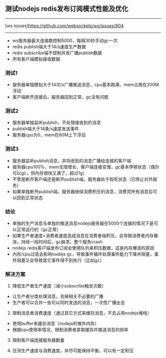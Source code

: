 ## 测试nodejs redis发布订阅模式性能及优化

____
[ws issues]https://github.com/websockets/ws/issues/804
____


+ ws服务器最大连接数控制5000，每隔30秒手动gc一次
+ redis publish端大于14/s速度生产数据
+ redis subscribe端不控制并发广播publish数据
+ 所有客户端模拟接收数据

### 测试1

+ 服务器单独模拟大于14次/s广播推送消息，cpu基本跑满，mem占用在200M浮动
+ 客户端断开连接后，服务器回到正常，gc没有问题

### 测试2

+ 服务器单独监听publish，不处理接收到的消息
+ publish端大于14条/s速度发送事件
+ 服务器cpu为0，mem在60M上下浮动

### 测试3

+ 服务器监听publish消息，并将收到的消息广播给连接的客户端
+ 服务器cpu100%，mem无限增长，客户端连接变慢，gc基本停顿状态（偶尔可以gc，但内存很快又满了，超过1g）
+ 不管是断开客户端还是断开publish端，服务器处于假死状态（已停止对外服务）
+ 如果单独断开publish端，服务器继续消费积压的消息，消费完所有消息后可以回到正常状态

### 结论

+ 单独的生产消息与单独的推送消息nodejs服务器在5000个连接的情况下是可以正常运行的（gc正常）
+ 如果生产者速度>消费者速度造成消息在消费者端积压，会导致消费者内存暴涨，持续一段时间后，gc崩溃，整个服务crash
+ nodejs redis客户端发布订阅会使用队列来积压数据，这是内存爆涨的原因
+ 内存/cpu过高会影响nodejs gc，导致事件循环处理事件能力下降并阻塞，事件阻塞又会导致其它事件得不到执行（比如gc）

### 解决方案

1. 降低生产者生产速度（减小subscribe触发次数）
+ 让生产者分类处理消息，去掉相关不必要的广播
+ 生产者可以合并一些可以同时发送的消息，一次性广播出去

2. 限制消息者消费速度（通过其它方式来缓存消息，不去占用nodejs堆栈）
+ 使用buffer来缓存消息（nodejs的堆外内存）
+ 根据cpu使用率情况，限制消费者拿取缓存并推送消息的频率

3. 限制客户端连接服务器数量

4. 压测生产速度与消费速度，并尽可能保持平衡，可以有一定积压

